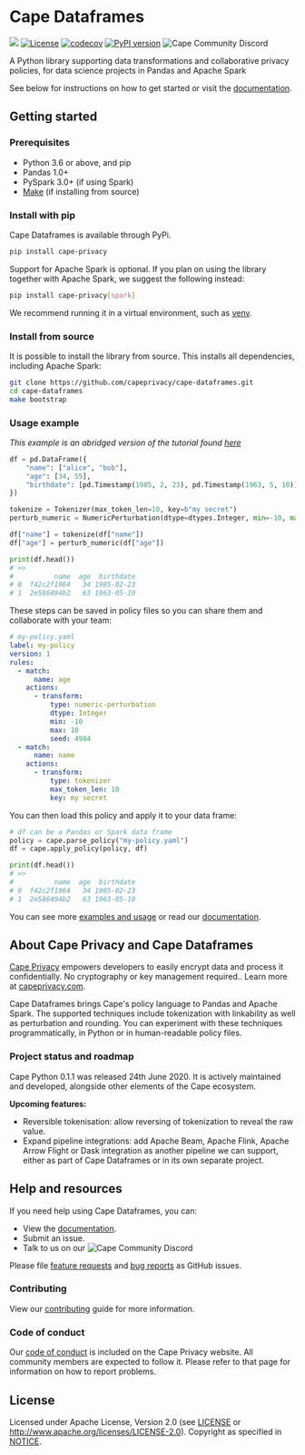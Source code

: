 # Cape Dataframes

![](https://github.com/capeprivacy/cape-python/workflows/Main/badge.svg) 
[![License](https://img.shields.io/badge/License-Apache%202.0-blue.svg)](https://opensource.org/licenses/Apache-2.0) 
[![codecov](https://codecov.io/gh/capeprivacy/cape-python/branch/master/graph/badge.svg?token=L9A8HFAJK5)](https://codecov.io/gh/capeprivacy/cape-python)
[![PyPI version](https://badge.fury.io/py/cape-privacy.svg)](https://badge.fury.io/py/cape-privacy)
![Cape Community Discord](https://img.shields.io/discord/1027271440061435975)

A Python library supporting data transformations and collaborative privacy policies, for data science projects in Pandas and Apache Spark

See below for instructions on how to get started or visit the [documentation](https://github.com/capeprivacy/cape-dataframes/tree/master/docs/).

## Getting started

### Prerequisites

* Python 3.6 or above, and pip
* Pandas 1.0+
* PySpark 3.0+ (if using Spark)
* [Make](https://www.gnu.org/software/make/) (if installing from source)

### Install with pip

Cape Dataframes is available through PyPi.

```sh
pip install cape-privacy
```

Support for Apache Spark is optional.  If you plan on using the library together with Apache Spark, we suggest the following instead:

```sh
pip install cape-privacy[spark]
```

We recommend running it in a virtual environment, such as [venv](https://docs.python.org/3/library/venv.html).

### Install from source

It is possible to install the library from source. This installs all dependencies, including Apache Spark:

```sh
git clone https://github.com/capeprivacy/cape-dataframes.git
cd cape-dataframes
make bootstrap
```
### Usage example

*This example is an abridged version of the tutorial found [here](https://github.com/capeprivacy/cape-dataframes/tree/master/examples/tutorials)*


```python
df = pd.DataFrame({
    "name": ["alice", "bob"],
    "age": [34, 55],
    "birthdate": [pd.Timestamp(1985, 2, 23), pd.Timestamp(1963, 5, 10)],
})

tokenize = Tokenizer(max_token_len=10, key=b"my secret")
perturb_numeric = NumericPerturbation(dtype=dtypes.Integer, min=-10, max=10)

df["name"] = tokenize(df["name"])
df["age"] = perturb_numeric(df["age"])

print(df.head())
# >>
#          name  age  birthdate
# 0  f42c2f1964   34 1985-02-23
# 1  2e586494b2   63 1963-05-10
```

These steps can be saved in policy files so you can share them and collaborate with your team:

```yaml
# my-policy.yaml
label: my-policy
version: 1
rules:
  - match:
      name: age
    actions:
      - transform:
          type: numeric-perturbation
          dtype: Integer
          min: -10
          max: 10
          seed: 4984
  - match:
      name: name
    actions:
      - transform:
          type: tokenizer
          max_token_len: 10
          key: my secret
``` 

You can then load this policy and apply it to your data frame:

```python
# df can be a Pandas or Spark data frame 
policy = cape.parse_policy("my-policy.yaml")
df = cape.apply_policy(policy, df)

print(df.head())
# >>
#          name  age  birthdate
# 0  f42c2f1964   34 1985-02-23
# 1  2e586494b2   63 1963-05-10
```

You can see more [examples and usage](https://github.com/capeprivacy/cape-dataframes/tree/master/examples/) or read our [documentation](https://github.com/capeprivacy/cape-dataframes/tree/master/docs/).

## About Cape Privacy and Cape Dataframes

[Cape Privacy](https://capeprivacy.com) empowers developers to easily encrypt data and process it confidentially. No cryptography or key management required.. Learn more at [capeprivacy.com](https://capeprivacy.com).

Cape Dataframes brings Cape's policy language to Pandas and Apache Spark. The supported techniques include tokenization with linkability as well as perturbation and rounding. You can experiment with these techniques programmatically, in Python or in human-readable policy files.

### Project status and roadmap

Cape Python 0.1.1 was released 24th June 2020. It is actively maintained and developed, alongside other elements of the Cape ecosystem.

**Upcoming features:**

* Reversible tokenisation: allow reversing of tokenization to reveal the raw value.
* Expand pipeline integrations: add Apache Beam, Apache Flink, Apache Arrow Flight or Dask integration as another pipeline we can support, either as part of Cape Dataframes or in its own separate project.

## Help and resources

If you need help using Cape Dataframes, you can:

* View the [documentation](https://github.com/capeprivacy/cape-dataframes/tree/master/docs/).
* Submit an issue.
* Talk to us on our ![Cape Community Discord](https://img.shields.io/discord/1027271440061435975)

Please file [feature requests](https://github.com/capeprivacy/cape-dataframes/issues/new?template=feature_request.md) and 
[bug reports](https://github.com/capeprivacy/cape-dataframes/issues/new?template=bug_report.md) as GitHub issues.

### Contributing

View our [contributing](CONTRIBUTING.md) guide for more information.

### Code of conduct

Our [code of conduct](https://capeprivacy.com/conduct/) is included on the Cape Privacy website. All community members are expected to follow it. Please refer to that page for information on how to report problems.

## License

Licensed under Apache License, Version 2.0 (see [LICENSE](https://github.com/capeprivacy/cape-python/blob/master/LICENSE) or http://www.apache.org/licenses/LICENSE-2.0). Copyright as specified in [NOTICE](https://github.com/capeprivacy/cape-python/blob/master/NOTICE).


